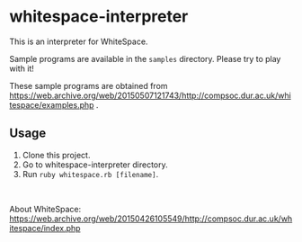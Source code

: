 # whitespace-interpreter
This is an interpreter for WhiteSpace.

Sample programs are available in the `samples` directory. Please try to play with it!

These sample programs are obtained from https://web.archive.org/web/20150507121743/http://compsoc.dur.ac.uk/whitespace/examples.php .

## Usage
1. Clone this project.
2. Go to whitespace-interpreter directory.
3. Run `ruby whitespace.rb [filename]`.

<br>

About WhiteSpace: https://web.archive.org/web/20150426105549/http://compsoc.dur.ac.uk/whitespace/index.php
